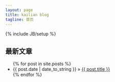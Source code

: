 ```yaml
---
layout: page
title: kailian blog
tagline: 首页
---
```

{% include JB/setup %}

## 最新文章

<ul class="posts">
  {% for post in site.posts %}
    <li>
      <span>{{ post.date | date_to_string }}</span>
      &raquo; 
      <a href="{{ BASE_PATH }}{{ post.url }}">{{ post.title }}</a>
    </li>
  {% endfor %}
</ul>



